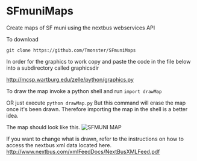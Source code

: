 # SFmuniMaps
Create maps of SF muni using the nextbus webservices API

To download

```git clone https://github.com/Tmonster/SFmuniMaps```

In order for the graphics to work copy and paste the code in the file below into a subdirectory called graphicsdir

http://mcsp.wartburg.edu/zelle/python/graphics.py

To draw the map invoke a python shell and run ```import drawMap```

OR just execute ```python drawMap.py``` But this command will erase the map once it's been drawn. Therefore importing the map in the shell is a better idea.

The map should look like this. 
![SFMUNI MAP](https://github.com/Tmonster/SFmuniMaps/blob/master/SFMap.jpg "SFMUNI MAP")

If you want to change what is drawn, refer to the instructions on how to access the nextbus xml data located here.
http://www.nextbus.com/xmlFeedDocs/NextBusXMLFeed.pdf
